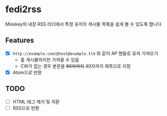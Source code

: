 # fedi2rss
Misskey의 내장 RSS 리더에서 특정 유저의 게시물 목록을 쉽게 볼 수 있도록 합니다

## Features
- [x] `http://example.com/@test@example.tld` 와 같이 AP 핸들로 유저 가져오기
  - 홈 게시물까지만 가져올 수 있음
  - CW가 없는 경우 본문을 ~~60자까지~~ 40자까지 제목으로 지정
- [X] Atom으로 반환

## TODO
- [ ] HTML 태그 제거 및 치환
- [ ] RSS으로 반환